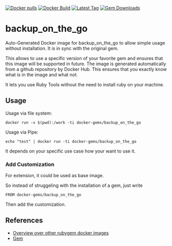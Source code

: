 [![Docker pulls](https://img.shields.io/docker/pulls/rubygem/backup_on_the_go.svg)](https://hub.docker.com/r/rubygem/backup_on_the_go/)
[![Docker Build](https://img.shields.io/docker/automated/rubygem/backup_on_the_go.svg)](https://hub.docker.com/r/rubygem/backup_on_the_go/)
[![Latest Tag](https://img.shields.io/github/tag/docker-rubygem/backup_on_the_go.svg)](https://hub.docker.com/r/rubygem/backup_on_the_go/)
[![Gem Downloads](https://img.shields.io/gem/dt/backup_on_the_go.svg)](https://rubygems.org/gems/backup_on_the_go/)
# backup_on_the_go

Auto-Generated Docker image for backup_on_the_go to allow simple usage without installation.
It is in sync with the original gem.

This allows to use a specific version of your favorite gem and ensures that this image will be supported in future.
The image is generated automatically from a github repository by Docker Hub.
This ensures that you exactly know what is in the image and what not.

It lets you use Ruby Tools without the need to install ruby on your machine.

## Usage

Usage via file system:

`docker run -v $(pwd):/work -ti docker-gems/backup_on_the_go`

Usage via Pipe:

`echo "test" | docker run -ti docker-gems/backup_on_the_go`

It depends on your specific use case how your want to use it.

### Add Customization

For extension, it could be used as base image.

So instead of struggeling with the installation of a gem, just write

`FROM docker-gems/backup_on_the_go`

Then add the customization.

## References

 - [Overview over other rubygem docker images](https://github.com/thinkbot/docker-rubygem)
 - [Gem](https://rubygems.org/gems/backup_on_the_go/)
